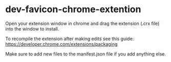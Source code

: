 dev-favicon-chrome-extention
============================

Open your extension window in chrome and drag the extension (.crx file) into the window to install.

To recompile the extension after making edits see this guide: https://developer.chrome.com/extensions/packaging

Make sure to add new files to the manifest.json file if you add anything else.